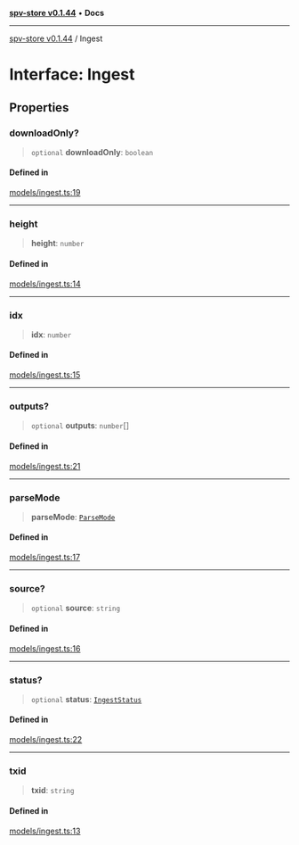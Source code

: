 [**spv-store v0.1.44**](../README.md) • **Docs**

***

[spv-store v0.1.44](../globals.md) / Ingest

# Interface: Ingest

## Properties

### downloadOnly?

> `optional` **downloadOnly**: `boolean`

#### Defined in

[models/ingest.ts:19](https://github.com/bitcoin-sv/spv-store/blob/e3a78734f6050d5b58a2dfc50b2ef9975d4564de/src/models/ingest.ts#L19)

***

### height

> **height**: `number`

#### Defined in

[models/ingest.ts:14](https://github.com/bitcoin-sv/spv-store/blob/e3a78734f6050d5b58a2dfc50b2ef9975d4564de/src/models/ingest.ts#L14)

***

### idx

> **idx**: `number`

#### Defined in

[models/ingest.ts:15](https://github.com/bitcoin-sv/spv-store/blob/e3a78734f6050d5b58a2dfc50b2ef9975d4564de/src/models/ingest.ts#L15)

***

### outputs?

> `optional` **outputs**: `number`[]

#### Defined in

[models/ingest.ts:21](https://github.com/bitcoin-sv/spv-store/blob/e3a78734f6050d5b58a2dfc50b2ef9975d4564de/src/models/ingest.ts#L21)

***

### parseMode

> **parseMode**: [`ParseMode`](../enumerations/ParseMode.md)

#### Defined in

[models/ingest.ts:17](https://github.com/bitcoin-sv/spv-store/blob/e3a78734f6050d5b58a2dfc50b2ef9975d4564de/src/models/ingest.ts#L17)

***

### source?

> `optional` **source**: `string`

#### Defined in

[models/ingest.ts:16](https://github.com/bitcoin-sv/spv-store/blob/e3a78734f6050d5b58a2dfc50b2ef9975d4564de/src/models/ingest.ts#L16)

***

### status?

> `optional` **status**: [`IngestStatus`](../enumerations/IngestStatus.md)

#### Defined in

[models/ingest.ts:22](https://github.com/bitcoin-sv/spv-store/blob/e3a78734f6050d5b58a2dfc50b2ef9975d4564de/src/models/ingest.ts#L22)

***

### txid

> **txid**: `string`

#### Defined in

[models/ingest.ts:13](https://github.com/bitcoin-sv/spv-store/blob/e3a78734f6050d5b58a2dfc50b2ef9975d4564de/src/models/ingest.ts#L13)
